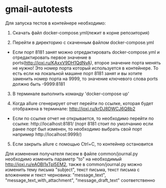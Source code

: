 # gmail-autotests
Для запуска тестов в контейнере необходимо: 
 1. Скачать файл docker-compose.yml(лежит в корне репозитория)
 
 2. Перейти в директорию с скаченным файлом docker-compose.yml
  - Если порт 8181 занят можно отредактировать docker-compose.yml и отредактировать первое значение в ports(http://joxi.ru/KAxxV9DH1QdNyA), второе значение порта менять не нужно! Это номер порта который используется в контейнере. То есть если на локальной машине порт 8181 занят и вы хотите заменить номер порта на 9999, то значение ключевого слова ports должно быть -9999:8181
 3. В терминале выполнить команду 'docker-compose up'
 
 4. Когда allure сгенерирует отчет перейти по ссылке, которая будет отображена в терминале: http://joxi.ru/krDJ8DWCJ6Q8b2
  - Если по ссылке отчет не открывается, то необходимо перейти по ссылке: http://localhost:8181/ (порт 8181 стоит по умолчанию если ранее порт был изменен, то необходимо выбрать свой порт например http://localhost:9999/)
 5. Если закрыть allure с помощью Ctrl+C, то контейнер остановится
 
 Для изменения получателя писем в файле common/journal.py необходимо изменить параметр "to" на необходимый 
http://joxi.ru/eAOBl1xTpl5EM2, также в common/journal.py можно изменить тему письма "subject", текст письма, текст письма с вложением и текст черновика: "message_text", "message_text_with_attachment", "message_draft_text" соответственно
